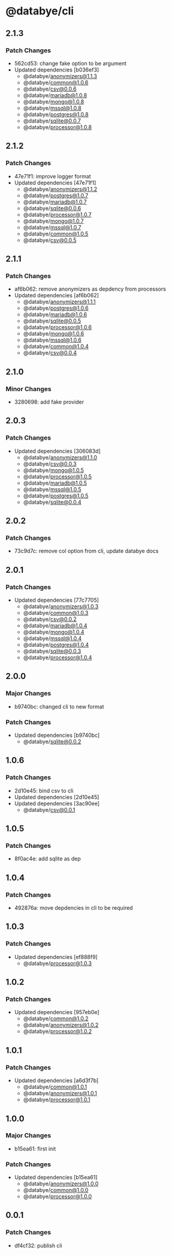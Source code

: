 # @databye/cli

## 2.1.3

### Patch Changes

- 562cd53: change fake option to be argument
- Updated dependencies [b036ef3]
  - @databye/anonymizers@1.1.3
  - @databye/common@1.0.6
  - @databye/csv@0.0.6
  - @databye/mariadb@1.0.8
  - @databye/mongo@1.0.8
  - @databye/mssql@1.0.8
  - @databye/postgres@1.0.8
  - @databye/sqlite@0.0.7
  - @databye/processor@1.0.8

## 2.1.2

### Patch Changes

- 47e71f1: improve logger format
- Updated dependencies [47e71f1]
  - @databye/anonymizers@1.1.2
  - @databye/postgres@1.0.7
  - @databye/mariadb@1.0.7
  - @databye/sqlite@0.0.6
  - @databye/processor@1.0.7
  - @databye/mongo@1.0.7
  - @databye/mssql@1.0.7
  - @databye/common@1.0.5
  - @databye/csv@0.0.5

## 2.1.1

### Patch Changes

- af6b062: remove anonymizers as depdency from processors
- Updated dependencies [af6b062]
  - @databye/anonymizers@1.1.1
  - @databye/postgres@1.0.6
  - @databye/mariadb@1.0.6
  - @databye/sqlite@0.0.5
  - @databye/processor@1.0.6
  - @databye/mongo@1.0.6
  - @databye/mssql@1.0.6
  - @databye/common@1.0.4
  - @databye/csv@0.0.4

## 2.1.0

### Minor Changes

- 3280698: add fake provider

## 2.0.3

### Patch Changes

- Updated dependencies [306083d]
  - @databye/anonymizers@1.1.0
  - @databye/csv@0.0.3
  - @databye/mongo@1.0.5
  - @databye/processor@1.0.5
  - @databye/mariadb@1.0.5
  - @databye/mssql@1.0.5
  - @databye/postgres@1.0.5
  - @databye/sqlite@0.0.4

## 2.0.2

### Patch Changes

- 73c9d7c: remove col option from cli, update databye docs

## 2.0.1

### Patch Changes

- Updated dependencies [77c7705]
  - @databye/anonymizers@1.0.3
  - @databye/common@1.0.3
  - @databye/csv@0.0.2
  - @databye/mariadb@1.0.4
  - @databye/mongo@1.0.4
  - @databye/mssql@1.0.4
  - @databye/postgres@1.0.4
  - @databye/sqlite@0.0.3
  - @databye/processor@1.0.4

## 2.0.0

### Major Changes

- b9740bc: changed cli to new format

### Patch Changes

- Updated dependencies [b9740bc]
  - @databye/sqlite@0.0.2

## 1.0.6

### Patch Changes

- 2d10e45: bind csv to cli
- Updated dependencies [2d10e45]
- Updated dependencies [3ac90ee]
  - @databye/csv@0.0.1

## 1.0.5

### Patch Changes

- 8f0ac4e: add sqlite as dep

## 1.0.4

### Patch Changes

- 492876a: move depdencies in cli to be required

## 1.0.3

### Patch Changes

- Updated dependencies [ef888f9]
  - @databye/processor@1.0.3

## 1.0.2

### Patch Changes

- Updated dependencies [957eb0e]
  - @databye/common@1.0.2
  - @databye/anonymizers@1.0.2
  - @databye/processor@1.0.2

## 1.0.1

### Patch Changes

- Updated dependencies [a6d3f7b]
  - @databye/common@1.0.1
  - @databye/anonymizers@1.0.1
  - @databye/processor@1.0.1

## 1.0.0

### Major Changes

- b15ea61: first init

### Patch Changes

- Updated dependencies [b15ea61]
  - @databye/anonymizers@1.0.0
  - @databye/common@1.0.0
  - @databye/processor@1.0.0

## 0.0.1

### Patch Changes

- df4cf32: publish cli
